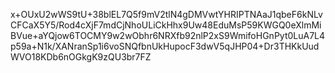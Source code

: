 x+OUxU2wWS9tU+38blEL7Q5f9mV2tlN4gDMVwtYHRIPTNAaJ1qbeF6kNLvCFCaX5Y5/Rod4cXjF7mdCjNhoULiCkHhx9Uw48EduMsP59KWGQ0eXlmMiBVue+aYQjow6TOCMY9w2wObhr6NRXfb92nlP2xS9WmifoHGnPyt0LuA7L4p59a+N1k/XANranSp1i6voSNQfbnUkHupocF3dwV5qJHP04+Dr3THKkUudWVO18KDb6nOGkgK9zQU3br7FZ
